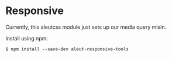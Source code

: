 # Responsive

Currently, this aleutcss module just sets up our media query mixin.



Install using npm:

    $ npm install --save-dev aleut-responsive-tools
